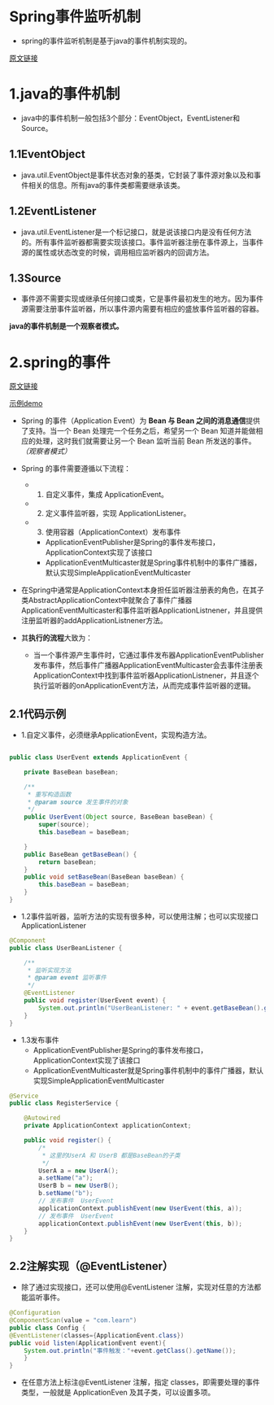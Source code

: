 # Spring事件监听机制

- spring的事件监听机制是基于java的事件机制实现的。

[原文链接](https://baijiahao.baidu.com/s?id=1617119527751442850&wfr=spider&for=pc)

# 1.java的事件机制

- java中的事件机制一般包括3个部分：EventObject，EventListener和Source。

## 1.1EventObject

- java.util.EventObject是事件状态对象的基类，它封装了事件源对象以及和事件相关的信息。所有java的事件类都需要继承该类。

## 1.2EventListener

- java.util.EventListener是一个标记接口，就是说该接口内是没有任何方法的。所有事件监听器都需要实现该接口。事件监听器注册在事件源上，当事件源的属性或状态改变的时候，调用相应监听器内的回调方法。

## 1.3Source

- 事件源不需要实现或继承任何接口或类，它是事件最初发生的地方。因为事件源需要注册事件监听器，所以事件源内需要有相应的盛放事件监听器的容器。



**java的事件机制是一个观察者模式。**



# 2.spring的事件

[原文链接](https://blog.csdn.net/wyj_0926/article/details/81410508)

[示例demo](https://www.cnblogs.com/winkey4986/p/5279502.html)

- Spring 的事件（Application Event）为 **Bean 与 Bean 之间的消息通信**提供了支持。当一个 Bean 处理完一个任务之后，希望另一个 Bean 知道并能做相应的处理，这时我们就需要让另一个 Bean 监听当前 Bean 所发送的事件。*（观察者模式）*

- Spring 的事件需要遵循以下流程：

  - 1. 自定义事件，集成 ApplicationEvent。

  - 2. 定义事件监听器，实现 ApplicationListener。

  - 3. 使用容器（ApplicationContext）发布事件

    - ApplicationEventPublisher是Spring的事件发布接口，ApplicationContext实现了该接口
    - ApplicationEventMulticaster就是Spring事件机制中的事件广播器，默认实现SimpleApplicationEventMulticaster

- 在Spring中通常是ApplicationContext本身担任监听器注册表的角色，在其子类AbstractApplicationContext中就聚合了事件广播器ApplicationEventMulticaster和事件监听器ApplicationListnener，并且提供注册监听器的addApplicationListnener方法。

- 其**执行的流程**大致为：

  - 当一个事件源产生事件时，它通过事件发布器ApplicationEventPublisher发布事件，然后事件广播器ApplicationEventMulticaster会去事件注册表ApplicationContext中找到事件监听器ApplicationListnener，并且逐个执行监听器的onApplicationEvent方法，从而完成事件监听器的逻辑。

## 2.1代码示例

- 1.自定义事件，必须继承ApplicationEvent，实现构造方法。

```java

public class UserEvent extends ApplicationEvent {

    private BaseBean baseBean;

    /**
     * 重写构造函数
     * @param source 发生事件的对象
     */
    public UserEvent(Object source, BaseBean baseBean) {
        super(source);
        this.baseBean = baseBean;

    }
    public BaseBean getBaseBean() {
        return baseBean;
    }
    public void setBaseBean(BaseBean baseBean) {
        this.baseBean = baseBean;
    }
}
```

- 1.2事件监听器，监听方法的实现有很多种，可以使用注解；也可以实现接口ApplicationListener

```java
@Component
public class UserBeanListener {

    /**
     * 监听实现方法
     * @param event 监听事件
     */
    @EventListener
    public void register(UserEvent event) {
        System.out.println("UserBeanListener: " + event.getBaseBean().getName());
    }
}

```

- 1.3发布事件
  - ApplicationEventPublisher是Spring的事件发布接口，ApplicationContext实现了该接口
  - ApplicationEventMulticaster就是Spring事件机制中的事件广播器，默认实现SimpleApplicationEventMulticaster

```java
@Service
public class RegisterService {

    @Autowired
    private ApplicationContext applicationContext;

    public void register() {
        /*
         * 这里的UserA 和 UserB 都是BaseBean的子类
         */
        UserA a = new UserA();
        a.setName("a");
        UserB b = new UserB();
        b.setName("b");
        // 发布事件  UserEvent
        applicationContext.publishEvent(new UserEvent(this, a));
        // 发布事件  UserEvent
        applicationContext.publishEvent(new UserEvent(this, b));
    }
}
```

## 2.2注解实现（@EventListener）

- 除了通过实现接口，还可以使用@EventListener 注解，实现对任意的方法都能监听事件。

```java
@Configuration
@ComponentScan(value = "com.learn")
public class Config {
@EventListener(classes={ApplicationEvent.class})
public void listen(ApplicationEvent event){
	System.out.println("事件触发："+event.getClass().getName());
	}
} 
```

- 在任意方法上标注@EventListener 注解，指定 classes，即需要处理的事件类型，一般就是 ApplicationEven 及其子类，可以设置多项。